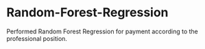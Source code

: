 # Random-Forest-Regression
Performed Random Forest Regression for payment according to the professional position.
